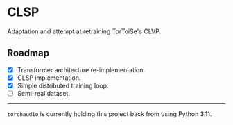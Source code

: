 # CLSP

Adaptation and attempt at retraining TorToiSe's CLVP.

## Roadmap

- [x] Transformer architecture re-implementation.
- [x] CLSP implementation.
- [x] Simple distributed training loop.
- [ ] Semi-real dataset.

---

`torchaudio` is currently holding this project back from using Python 3.11.
